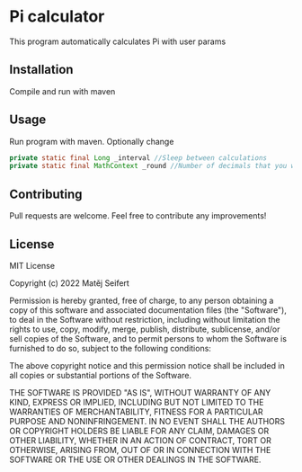 # Pi calculator

This program automatically calculates Pi with user params

## Installation

Compile and run with maven

## Usage

Run program with maven. 
Optionally change 

```java
private static final Long _interval //Sleep between calculations
private static final MathContext _round //Number of decimals that you will work with
```

## Contributing
Pull requests are welcome. Feel free to contribute any improvements!

## License

MIT License

Copyright (c) 2022 Matěj Seifert

Permission is hereby granted, free of charge, to any person obtaining a copy
of this software and associated documentation files (the "Software"), to deal
in the Software without restriction, including without limitation the rights
to use, copy, modify, merge, publish, distribute, sublicense, and/or sell
copies of the Software, and to permit persons to whom the Software is
furnished to do so, subject to the following conditions:

The above copyright notice and this permission notice shall be included in all
copies or substantial portions of the Software.

THE SOFTWARE IS PROVIDED "AS IS", WITHOUT WARRANTY OF ANY KIND, EXPRESS OR
IMPLIED, INCLUDING BUT NOT LIMITED TO THE WARRANTIES OF MERCHANTABILITY,
FITNESS FOR A PARTICULAR PURPOSE AND NONINFRINGEMENT. IN NO EVENT SHALL THE
AUTHORS OR COPYRIGHT HOLDERS BE LIABLE FOR ANY CLAIM, DAMAGES OR OTHER
LIABILITY, WHETHER IN AN ACTION OF CONTRACT, TORT OR OTHERWISE, ARISING FROM,
OUT OF OR IN CONNECTION WITH THE SOFTWARE OR THE USE OR OTHER DEALINGS IN THE
SOFTWARE.

